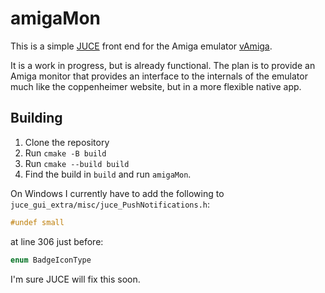 # amigaMon

This is a simple [JUCE](https://github.com/juce-framework/JUCE) front end for the Amiga emulator [vAmiga](https://github.com/dirkwhoffmann/vAmiga).

It is a work in progress, but is already functional.  The plan is to provide an Amiga monitor that provides an interface to the internals of the emulator much like the coppenheimer website, but in a more flexible native app.

## Building

1. Clone the repository
2. Run `cmake -B build`
3. Run `cmake --build build`
4. Find the build in `build` and run `amigaMon`.

On Windows I currently have to add the following to `juce_gui_extra/misc/juce_PushNotifications.h`:
```cpp
#undef small
```
at line 306 just before:
```cpp
enum BadgeIconType
```
I'm sure JUCE will fix this soon.